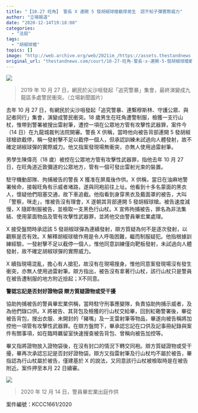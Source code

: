 ```yaml
---
title: "【10.27 旺角】 警長 X 連開 5 發胡椒球槍截停男生　認不知子彈實際威力"
author: "立場報道"
date: "2020-12-14T19:18:00"
categories:
  - "法庭"
tags:
  - "胡椒球槍"
topics: []
image: "http://web.archive.org/web/2021im_/https://assets.thestandnews.com/media/photos/73349245_10157465179866422_8050320102135955456_o20copy_VC8BP_1200x0_rcM_uAI8Q7R.png"
original_url: "thestandnews.com/court/10-27-旺角-警長-x-連開-5-發胡椒球槍截停男生-認不知子彈實際威力"
---
```

![](http://web.archive.org/web/2021im_/https://assets.thestandnews.com/media/photos/73349245_10157465179866422_8050320102135955456_o20copy_VC8BP_1200x0_rcM_uAI8Q7R.png)
> 2019 年 10 月 27 日，網民於尖沙咀發起「追究警暴」集會，最終演變成九龍區多處警民衝突。（立場新聞圖片）

去年 10 月 27 日，有網民於尖沙咀發起「追究警暴、連繫穆斯林、守護公眾、與記者同行」集會，演變成警民衝突。18 歲男生在旺角遭警制服，檢獲一支行山杖，惟帶到警署被搜出雷射筆，遭控一項在公眾地方管有攻擊性武器罪，案件今（14 日）在九龍城裁判法院開審。警長 X 供稱，當時他向被告背部連開 5 發胡椒球槍欲截停，稱一發射擊不足以截停一個人，但承認訓練未試過向人體發射，故不確定胡椒球彈的實際威力。他又指案發現場無衝突，亦無人使用過雷射筆。

男學生陳偉亮（18 歲）被控在公眾地方管有攻擊性武器罪，指他去年 10 月 27 日，在旺角道近敦彌道的公眾地方，管有一個可發出雷射光束的裝置。

駐守機動部隊、拘捕被告的警長 X 獲准在屏風後作供。X 供稱，當日在油麻地警署候命，接報旺角有示威者堵路，遂與同袍前往上址。他看到十多名蒙面的黑衣人，懷疑他們阻塞交通，故下車追截。他指看到身穿黑衣及戴面罩的被告，大叫「警察，咪走」，惟被告沒有理會，X 遂朝其背部連開 5 發胡椒球槍。被告速度減慢，X 隨即制服被告，並檢取一支黑色行山杖。X 宣佈拘捕被告，罪名為非法集結、使用蒙面物品及管有攻擊性武器罪，並將他交由警員畢宏業處理。

X 接受盤問時承認該 5 發胡椒球彈為連續發射，辯方質疑為何不是逐次發射，以觀察是否有效。X 解釋胡椒球槍作用是令人呼吸困難，繼而制服疑犯。他指根據訓練經驗，一發射擊不足以截停一個人，惟他同意訓練僅向靶板發射，未試過向人體發射，故不確定胡椒球彈的實際威力。

X 續指現場混亂，擔心有人搶犯，故沒有在現場搜身。惟他同意案發現場沒有發生衝突，亦無人使用過雷射筆。辯方指出，被告沒有拿著行山杖，該行山杖只是警員在被告遭制服的地方附近撿起；X不同意。

**警認忘記是否封好證物袋 辯方質疑證物或受干擾**

協助拘捕被告的警員畢宏業供稱，當時駐守刑事應變隊，負責協助拘捕示威者，及為他們錄口供。X 將被告、其背包及檢獲的行山杖交給畢，回到紅磡警署後，畢從被告背包，搜出衣服、未開封的「豬嘴」及一支雷射筆等物品，畢遂向被告稱將加控他一項管有攻擊性武器罪。在辯方盤問下，畢承認忘記在口供及記事冊紀錄與案件有關事項，如在臨時羈留室快速搜查被告背包、曾稱向被告加控等。

畢又指將證物放入證物袋後，在沒有封口的情況下轉交同袍。辯方質疑證物或受干擾，畢再次承認忘記是否封好證物袋。辯方又指雷射筆及行山杖均不屬於被告，畢指認為行山杖屬於被告，僅建基於 X 的說法，又同意該行山杖被檢取時是在被告附近。案件押至本月 22 日續審。

![](http://web.archive.org/web/2021im_/https://assets.thestandnews.com/media/photos/WhatsApp20Image202020-12-1420at206.25.4320PM2028129_tnJc1_d5Ko4Jl.jpeg)
> 2020 年 12 月 14 日，警員畢宏業出庭作供

案件編號：KCCC1661/2020